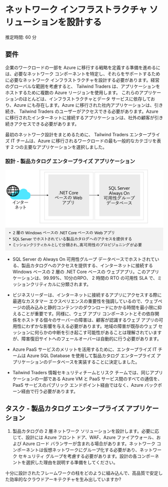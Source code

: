 ﻿---
casestudy:
    title: 'ネットワーク ソリューションの設計 - 製品カタログ エンタープライズ アプリケーション'
    module: 'ネットワーク インフラストラクチャ ソリューション (オプション 1)'
---
# ネットワーク インフラストラクチャ ソリューションを設計する  

推定時間: 60 分

## 要件

企業のワークロードの一部を Azure に移行する戦略を定義する準備を進めるには、必要なネットワーク コンポーネントを特定し、それらをサポートするために必要なネットワーク インフラストラクチャを設計する必要があります。経営のグローバルな範囲を考慮すると、 Tailwind Traders は、アプリケーションをホストするために複数の Azure リージョンを使用します。
これらのアプリケーションのほとんどは、インフラストラクチャとデータ サービスに依存しており、Azure にも存在します。Azure に移行された社内アプリケーションは、引き続き、 Tailwind Traders のユーザーがアクセスできる必要があります。Azure に移行されたインターネットに接続するアプリケーションは、社外の顧客が引き続きアクセスできる必要があります。 

最初のネットワーク設計をまとめるために、 Tailwind Traders エンタープライズ IT チームは、Azure に移行されるワークロードの最も一般的なカテゴリを表す 2 つの主要なアプリケーションを選択しました。  

### 設計 - 製品カタログ エンタープライズ アプリケーション

![製品カタログのアーキテクチャ](media/catalog.png)

- SQL Server の Always On 可用性グループ データベースでホストされている、製品カタログへのアクセスを提供する、インターネットに接続する Windows ベースの 2 層の .NET Core ベースの ウェブアプリ。このアプリケーションは、99.99%、10分のRPO、 2 時間の RTO の可用性 SLA で、ミッションクリティカルに分類されます。 

-	ビジネスリーダーは、インターネットに接続するアプリにアクセスする際に最適なカスタマー エクスペリエンスの重要性を強調しているので、ウェブページの読み込みと静的コンテンツのダウンロードにかかる時間を最小限に抑えることが重要です。同様に、ウェブ アプリ コンポーネントとその依存関係をホストする個々のサーバーの障害は、顧客が認識するウェブ アプリの可用性にわずかな影響を与える必要があります。地域の障害が既存のウェブ セッションに何らかの中断を引き起こす可能性があることは理解されていますが、障害復旧サイトへのフェールオーバーは自動的に行う必要があります。

- Azure PaaS サービスのメリットを活用するために、エンタープライズ IT チームは Azure SQL Database を使用して製品カタログ エンタープライズ アプリケーションのデータベースを実装することに決定しました。 

- Tailwind Traders 情報セキュリティチームとリスク チームでは、同じアプリケーションの一部である Azure VM と PaaS サービス間のすべての通信を、PaaS サービスのパブリック エンドポイント経由ではなく、Azure バックボーン経由で行う必要があります。 

## タスク - 製品カタログ エンタープライズ アプリケーション

1. 製品カタログの 2 層ネットワーク ソリューションを設計します。必要に応じて、設計には Azure フロント ドア、WAF、Azure ファイアウォール、および Azure ロード バランサーが含まれる場合があります。ネットワーク コンポーネントは仮想ネットワークにグループ化する必要があり、ネットワーク セキュリティ グループを考慮する必要があります。設計の各コンポーネントを選択した理由を説明する準備をしてください。 

十分に設計されたフレームワークの柱をどのように組み込んで、高品質で安定した効率的なクラウドアーキテクチャを生み出していますか?

